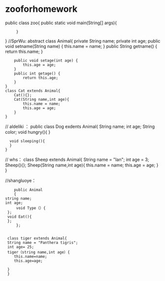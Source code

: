 # zooforhomework
public class zoo{
         public static void main(String[] args){
                  
         }
}
//SprWu:
	abstract class Animal{
		private String name;
		private int age;
		public void setname(String name) {
			this.name = name;
		}
		public String getname() {
			return this.name;
		}

		public void setage(int age) {
			this.age = age;
		}
		public int getage() {
			return this.age;
		}
	}
	class Cat extends Animal{
		Cat(){};
		Cat(String name,int age){
			this.name = name;
			this.age = age;
		}
	}
// aldeliki ：
	public class Dog exdents Animal{
	  String name;
	  int age;
	  String color;
	  void hungry(){
	  }

	  void sleeping(){
	  }
	}
// whs：
	 class Sheep extends Animal{
		 String name = "Ian";
		 int age = 3;
		 Sheep(){};
		 Sheep(String name,int age){
		 	this.name = name;
			this.age = age;
		 	}
		}
		
//shangluoye：

        public Animal
        {
	string name;
	int age;
         void Type（）{
	 };
	 void Eat(){
	 };
         };
	 
	 
	 class tiger extends Animal{
	 String name = "Panthera tigris";
	 int age= 25;
	 tiger（string name,int age）{
	    this.name=name;
	    this.age=age;
	    
	 }
	 }
